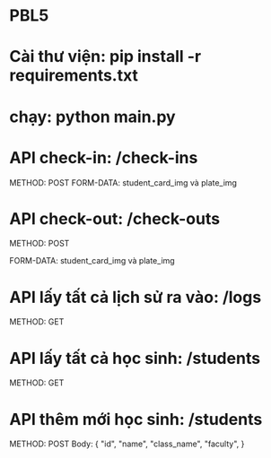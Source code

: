 # PBL5
# Cài thư viện: pip install -r requirements.txt
# chạy: python main.py

# API check-in: /check-ins
METHOD: POST
FORM-DATA: student_card_img và plate_img

# API check-out: /check-outs
METHOD: POST

FORM-DATA: student_card_img và plate_img

# API lấy tất cả lịch sử ra vào: /logs
METHOD: GET

# API lấy tất cả học sinh: /students
METHOD: GET

# API thêm mới học sinh: /students
METHOD: POST
Body:
    {
        "id",
        "name",
        "class_name",
        "faculty",
    }
